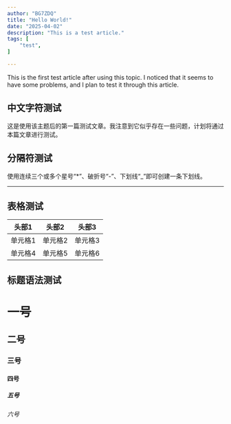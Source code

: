 ```yaml
---
author: "BG7ZDQ"
title: "Hello World!"
date: "2025-04-02"
description: "This is a test article."
tags: [
    "test",
]

---  
```


This is the first test article after using this topic. I noticed that it seems to have some problems, and I plan to test it through this article.

## 中文字符测试  
这是使用该主题后的第一篇测试文章。我注意到它似乎存在一些问题，计划将通过本篇文章进行测试。

## 分隔符测试  
使用连续三个或多个星号“*”、破折号“-”、下划线“_”即可创建一条下划线。  
***
## 表格测试  

| 头部1   | 头部2   | 头部3   |
| ------- | ------- | ------- |
| 单元格1 | 单元格2 | 单元格3 |
| 单元格4 | 单元格5 | 单元格6 |

## 标题语法测试

# 一号
## 二号
### 三号
#### 四号
##### 五号
###### 六号
